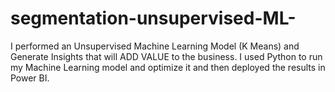 # segmentation-unsupervised-ML-
I performed an Unsupervised Machine Learning Model (K Means) and Generate Insights that will ADD VALUE to the business. I used  Python to run my  Machine Learning model and optimize it and then deployed the results in Power BI.
